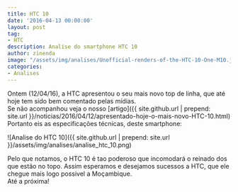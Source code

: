 ```yaml
---
title: HTC 10
date: '2016-04-13 00:00:00'
layout: post
tag:
- HTC
description: Analíse do smartphone HTC 10
author: zinenda
image: "/assets/img/analises/Unofficial-renders-of-the-HTC-10-One-M10.jpg"
categories:
- Analises
---
```


Ontem (12/04/16), a HTC apresentou o seu mais novo top de linha, que até hoje tem sido bem comentado pelas mídias. <br>
Se não acompanhou veja o nosso [artigo]({{ site.github.url | prepend: site.url }}/noticias/2016/04/12/apresentado-hoje-o-mais-novo-HTC-10.html)
Portanto eis as especificações técnicas, deste smartphone:

![Analise do HTC 10]({{ site.github.url | prepend: site.url }}/assets/img/analises/analise_htc_10.png)

Pelo que notamos, o HTC 10 é tao poderoso que incomodará o reinado dos que estão no topo.
Assim esperamos e desejamos sucessos a HTC, que ele chegue mais logo possivel a Moçambique. <br>
Até a próxima!